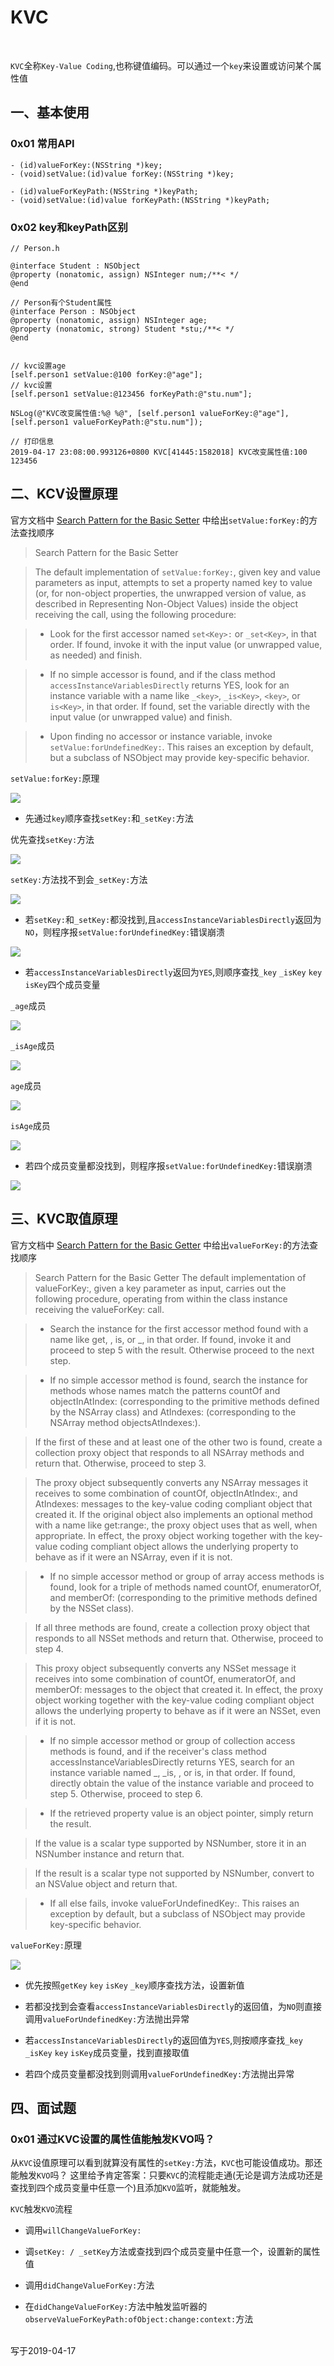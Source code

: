 # KVC

<br>

`KVC`全称`Key-Value Coding`,也称键值编码。可以通过一个`key`来设置或访问某个属性值


## 一、基本使用

### 0x01 常用API

```
- (id)valueForKey:(NSString *)key;
- (void)setValue:(id)value forKey:(NSString *)key;

- (id)valueForKeyPath:(NSString *)keyPath;
- (void)setValue:(id)value forKeyPath:(NSString *)keyPath;
```

### 0x02 key和keyPath区别

```
// Person.h

@interface Student : NSObject
@property (nonatomic, assign) NSInteger num;/**< */
@end

// Person有个Student属性
@interface Person : NSObject
@property (nonatomic, assign) NSInteger age;
@property (nonatomic, strong) Student *stu;/**< */
@end


// kvc设置age
[self.person1 setValue:@100 forKey:@"age"];
// kvc设置
[self.person1 setValue:@123456 forKeyPath:@"stu.num"];

NSLog(@"KVC改变属性值:%@ %@", [self.person1 valueForKey:@"age"], [self.person1 valueForKeyPath:@"stu.num"]);

// 打印信息
2019-04-17 23:08:00.993126+0800 KVC[41445:1582018] KVC改变属性值:100 123456
```


## 二、KCV设置原理

官方文档中 [Search Pattern for the Basic Setter](https://developer.apple.com/library/archive/documentation/Cocoa/Conceptual/KeyValueCoding/SearchImplementation.html) 中给出`setValue:forKey:`的方法查找顺序

> Search Pattern for the Basic Setter

>The default implementation of `setValue:forKey:`, given key and value parameters as input, attempts to set a property named key to value (or, for non-object properties, the unwrapped version of value, as described in Representing Non-Object Values) inside the object receiving the call, using the following procedure:

> - Look for the first accessor named `set<Key>:` or `_set<Key>`, in that order. If found, invoke it with the input value (or unwrapped value, as needed) and finish.

> - If no simple accessor is found, and if the class method `accessInstanceVariablesDirectly` returns YES, look for an instance variable with a name like `_<key>`, `_is<Key>`, `<key>`, or `is<Key>`, in that order. If found, set the variable directly with the input value (or unwrapped value) and finish.

> - Upon finding no accessor or instance variable, invoke `setValue:forUndefinedKey:`. This raises an exception by default, but a subclass of NSObject may provide key-specific behavior.


`setValue:forKey:`原理

![](../Images/KVC本质/kvc_image1.png)

- 先通过`key`顺序查找`setKey:`和`_setKey:`方法

优先查找`setKey:`方法

![](../Images/KVC本质/kvc_image2.png)

`setKey:`方法找不到会`_setKey:`方法

![](../Images/KVC本质/kvc_image3.png)


- 若`setKey:`和`_setKey:`都没找到,且`accessInstanceVariablesDirectly`返回为`NO`，则程序报`setValue:forUndefinedKey:`错误崩溃

![](../Images/KVC本质/kvc_image4.png)


- 若`accessInstanceVariablesDirectly`返回为`YES`,则顺序查找`_key` `_isKey` `key` `isKey`四个成员变量


`_age`成员

![](../Images/KVC本质/kvc_image5.png)


`_isAge`成员

![](../Images/KVC本质/kvc_image6.png)


`age`成员

![](../Images/KVC本质/kvc_image7.png)

`isAge`成员

![](../Images/KVC本质/kvc_image8.png)

- 若四个成员变量都没找到，则程序报`setValue:forUndefinedKey:`错误崩溃

![](../Images/KVC本质/kvc_image9.png)

## 三、KVC取值原理

官方文档中 [Search Pattern for the Basic Getter](https://developer.apple.com/library/archive/documentation/Cocoa/Conceptual/KeyValueCoding/SearchImplementation.html) 中给出`valueForKey:`的方法查找顺序

> Search Pattern for the Basic Getter
The default implementation of valueForKey:, given a key parameter as input, carries out the following procedure, operating from within the class instance receiving the valueForKey: call.

> - Search the instance for the first accessor method found with a name like get<Key>, <key>, is<Key>, or _<key>, in that order. If found, invoke it and proceed to step 5 with the result. Otherwise proceed to the next step.

> - If no simple accessor method is found, search the instance for methods whose names match the patterns countOf<Key> and objectIn<Key>AtIndex: (corresponding to the primitive methods defined by the NSArray class) and <key>AtIndexes: (corresponding to the NSArray method objectsAtIndexes:).

>  If the first of these and at least one of the other two is found, create a collection proxy object that responds to all NSArray methods and return that. Otherwise, proceed to step 3.

>  The proxy object subsequently converts any NSArray messages it receives to some combination of countOf<Key>, objectIn<Key>AtIndex:, and <key>AtIndexes: messages to the key-value coding compliant object that created it. If the original object also implements an optional method with a name like get<Key>:range:, the proxy object uses that as well, when appropriate. In effect, the proxy object working together with the key-value coding compliant object allows the underlying property to behave as if it were an NSArray, even if it is not.

> - If no simple accessor method or group of array access methods is found, look for a triple of methods named countOf<Key>, enumeratorOf<Key>, and memberOf<Key>: (corresponding to the primitive methods defined by the NSSet class).

>   If all three methods are found, create a collection proxy object that responds to all NSSet methods and return that. Otherwise, proceed to step 4.

>   This proxy object subsequently converts any NSSet message it receives into some combination of countOf<Key>, enumeratorOf<Key>, and memberOf<Key>: messages to the object that created it. In effect, the proxy object working together with the key-value coding compliant object allows the underlying property to behave as if it were an NSSet, even if it is not.

> - If no simple accessor method or group of collection access methods is found, and if the receiver's class method accessInstanceVariablesDirectly returns YES, search for an instance variable named _<key>, _is<Key>, <key>, or is<Key>, in that order. If found, directly obtain the value of the instance variable and proceed to step 5. Otherwise, proceed to step 6.

> - If the retrieved property value is an object pointer, simply return the result.

>  If the value is a scalar type supported by NSNumber, store it in an NSNumber instance and return that.

>  If the result is a scalar type not supported by NSNumber, convert to an NSValue object and return that.

> - If all else fails, invoke valueForUndefinedKey:. This raises an exception by default, but a subclass of NSObject may provide key-specific behavior.


`valueForKey:`原理

![](../Images/KVC本质/kvc_image10.png)


- 优先按照`getKey` `key` `isKey` `_key`顺序查找方法，设置新值

- 若都没找到会查看`accessInstanceVariablesDirectly`的返回值，为`NO`则直接调用`valueForUndefinedKey:`方法抛出异常

- 若`accessInstanceVariablesDirectly`的返回值为`YES`,则按顺序查找`_key` `_isKey` `key` `isKey`成员变量，找到直接取值

- 若四个成员变量都没找到则调用`valueForUndefinedKey:`方法抛出异常

## 四、面试题

### 0x01 通过KVC设置的属性值能触发KVO吗？

从`KVC`设值原理可以看到就算没有属性的`setKey:`方法，`KVC`也可能设值成功。那还能触发`KVO`吗？ 这里给予肯定答案：只要`KVC`的流程能走通(无论是调方法成功还是查找到四个成员变量中任意一个)且添加`KVO`监听，就能触发。

`KVC`触发`KVO`流程

- 调用`willChangeValueForKey:`

- 调`setKey: / _setKey`方法或查找到四个成员变量中任意一个，设置新的属性值

- 调用`didChangeValueForKey:`方法

- 在`didChangeValueForKey:`方法中触发监听器的`observeValueForKeyPath:ofObject:change:context:`方法


<br>
写于2019-04-17
<br>

